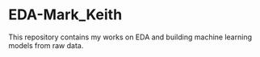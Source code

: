 # EDA-Mark_Keith
This repository contains my works on EDA and building machine learning models from raw data.
